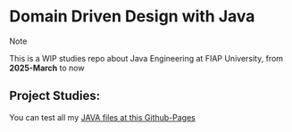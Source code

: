 # Domain Driven Design with Java

> [!NOTE]
> This is a WIP studies repo about Java Engineering at FIAP University, from **2025-March** to now

## Project Studies:
You can test all my [JAVA files at this Github-Pages](https://biralavor.github.io/FIAP-DomainDrivenDesign-JAVA/)
